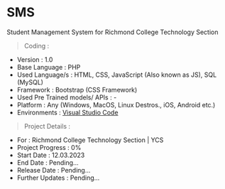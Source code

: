 # SMS
Student Management System for Richmond College Technology Section

> Coding :
- Version : 1.0
- Base Language : PHP
- Used Language/s : HTML, CSS, JavaScript (Also known as JS), SQL (MySQL)
- Framework : Bootstrap (CSS Framework)
- Used Pre Trained models/ APIs : -
- Platform : Any (Windows, MacOS, Linux Destros., iOS, Android etc.)
- Environments : [Visual Studio Code](https://code.visualstudio.com/download)

> Project Details :
- For : Richmond College Technology Section | YCS
- Project Progress : 0%
- Start Date : 12.03.2023
- End Date : Pending...
- Release Date : Pending...
- Further Updates : Pending...
